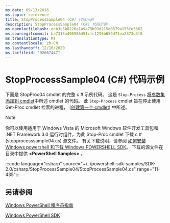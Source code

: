```yaml
---
ms.date: 09/13/2016
ms.topic: reference
title: StopProcessSample04 (C#) 代码示例
description: StopProcessSample04 (C#) 代码示例
ms.openlocfilehash: ecb3c5b8226a1a9a75b93d215e0579a155fe3662
ms.sourcegitcommit: ba7315a496986451cfc1296b659d73ea2373d3f0
ms.translationtype: MT
ms.contentlocale: zh-CN
ms.lasthandoff: 12/10/2020
ms.locfileid: "92667447"
---
```

# <a name="stopprocesssample04-c-sample-code"></a>StopProcessSample04 (C#) 代码示例

下面是 StopProc04 cmdlet 的完整 c # 示例代码。 这是 `Stop-Process` [将参数集添加到 cmdlet](../cmdlet/adding-parameter-sets-to-a-cmdlet.md)中所述 cmdlet 的代码。 此 `Stop-Process` cmdlet 旨在停止使用 Get-Proc cmdlet 检索的进程， ([创建第一个 cmdlet](../cmdlet/creating-a-cmdlet-without-parameters.md)) 中所述。

> [!NOTE]
> 你可以使用适用于 Windows Vista 的 Microsoft Windows 软件开发工具包和 .NET Framework 3.0 运行时组件，为此 Stop-Proc cmdlet 下载 c # (stopprocesssample04.cs) 源文件。 有关下载说明，请参阅 [如何安装 Windows powershell 和下载 Windows POWERSHELL SDK](/powershell/scripting/developer/installing-the-windows-powershell-sdk)。
> 下载的源文件在目录中提供 **\<PowerShell Samples>** 。

:::code language="csharp" source="~/../powershell-sdk-samples/SDK-2.0/csharp/StopProcessSample04/StopProcessSample04.cs" range="11-435":::

## <a name="see-also"></a>另请参阅

[Windows PowerShell 程序员指南](./windows-powershell-programmer-s-guide.md)

[Windows PowerShell SDK](../windows-powershell-reference.md)

